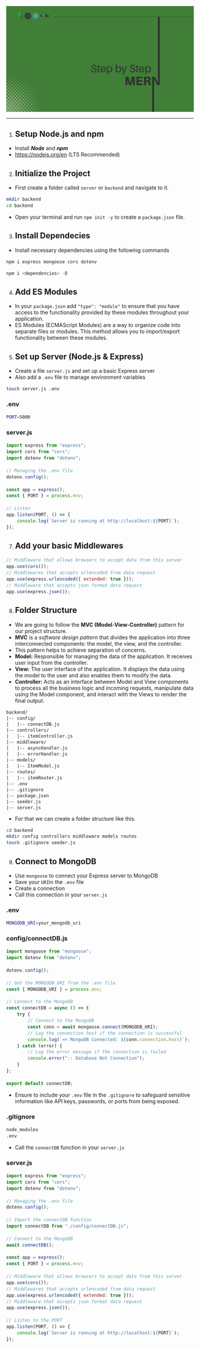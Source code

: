 <img src="./mern.png" title="MERN Step by Step">

---

1. ## Setup Node.js and npm

-   Install **_Node_** and **_npm_**
-   https://nodejs.org/en (LTS Recommended)

2. ## Initialize the Project

-   First create a folder called `server` or `backend` and navigate to it.

```bash
mkdir backend
cd backend
```

-   Open your terminal and run `npm init -y` to create a `package.json` file.

3. ## Install Dependecies

-   Install necessary dependencies using the following commands

```javascript
npm i express mongoose cors dotenv
```

```javascript
npm i <dependencies> -D
```

4. ## Add ES Modules

-   In your `package.json` add `"type": "module"` to ensure that you have access to the functionality provided by these modules throughout your application.
-   ES Modules (ECMAScript Modules) are a way to organize code into separate files or modules. This method allows you to import/export functionality between these modules.

5. ## Set up Server (Node.js & Express)

-   Create a file `server.js` and set up a basic Express server
-   Also add a `.env` file to manage environment variables

```bash
touch server.js .env
```

### .env

```bash
PORT=5000
```

### server.js

```javascript
import express from "express";
import cors from "cors";
import dotenv from "dotenv";

// Managing the .env file
dotenv.config();

const app = express();
const { PORT } = process.env;

// Listen
app.listen(PORT, () => {
    console.log(`Server is running at http://localhost:${PORT}`);
});
```

7. ## Add your basic Middlewares

```javascript
// Middleware that allows browsers to accept data from this server
app.use(cors());
// Middlewares that accepts urlencoded from data request
app.use(express.urlencoded({ extended: true }));
// Middleware that accepts json format data request
app.use(express.json());
```

8. ## Folder Structure

-   We are going to follow the **MVC (Model-View-Controller)** pattern for our project structure.
-   **MVC** is a _software design pattern_ that divides the application into three interconnected components: the model, the view, and the controller.
-   This pattern helps to achieve separation of concerns.
-   **Model:** Responsible for managing the data of the application. It receives user input from the controller.
-   **View:** The user interface of the application. It displays the data using the model to the user and also enables them to modify the data.
-   **Controller:** Acts as an interface between Model and View components to process all the business logic and incoming requests, manipulate data using the Model component, and interact with the Views to render the final output.

```
backend/
|-- config/
|   |-- connectDB.js
|-- controllers/
|   |-- itemController.js
|-- middleware/
|   |-- asyncHandler.js
|   |-- errorHandler.js
|-- models/
|   |-- ItemModel.js
|-- routes/
|   |-- itemRouter.js
|-- .env
|-- .gitignore
|-- package.json
|-- seeder.js
|-- server.js
```

- For that we can create a folder structure like this.

```bash
cd backend
mkdir config controllers middleware models routes
touch .gitignore seeder.js
```

9. ## Connect to MongoDB

-   Use `mongoose` to connect your Express server to MongoDB
-   Save your `URI`in the `.env` file
-   Create a connection
-   Call this connection in your `server.js`

### .env

```bash
MONGODB_URI=your_mongodb_uri
```

### config/connectDB.js

```javascript
import mongoose from "mongoose";
import dotenv from "dotenv";

dotenv.config();

// Get the MONGODB_URI from the .env file
const { MONGODB_URI } = process.env;

// Connect to the MongoDB
const connectDB = async () => {
    try {
        // Connect to the MongoDB
        const conn = await mongoose.connect(MONGODB_URI);
        // Log the connection host if the connection is successful
        console.log(`<< MongoDB Connected: ${conn.connection.host}`);
    } catch (error) {
        // Log the error message if the connection is failed
        console.error(":: Database Not Connection");
    }
};

export default connectDB;
```

-   Ensure to include your `.env` file in the `.gitignore` to safeguard sensitive information like API keys, passwords, or ports from being exposed.

### .gitignore

```bash
node_modules
.env
```

-   Call the `connectDB` function in your `server.js`

### server.js

```javascript
import express from "express";
import cors from "cors";
import dotenv from "dotenv";

// Managing the .env file
dotenv.config();

// Import the connectDB function
import connectDB from "./config/connectDB.js";

// Connect to the MongoDB
await connectDB(); 

const app = express();
const { PORT } = process.env;

// Middleware that allows browsers to accept data from this server
app.use(cors());
// Middlewares that accepts urlencoded from data request
app.use(express.urlencoded({ extended: true }));
// Middleware that accepts json format data request
app.use(express.json());

// Listen to the PORT
app.listen(PORT, () => {
    console.log(`Server is running at http://localhost:${PORT}`);
});
```
